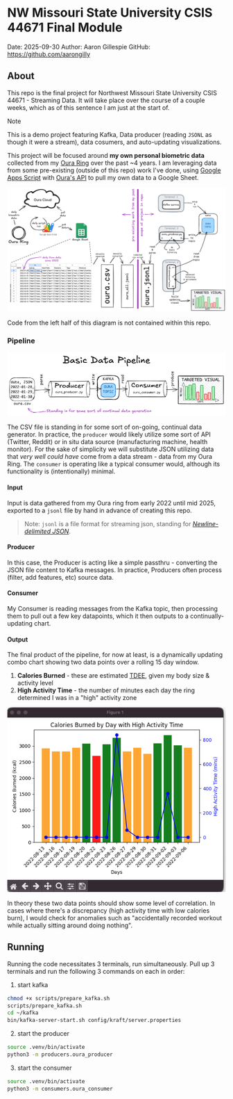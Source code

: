 # NW Missouri State University CSIS 44671 Final Module

Date: 2025-09-30
Author: Aaron Gillespie
GitHub: https://github.com/aarongilly

## About 

This repo is the final project for Northwest Missouri State University CSIS 44671 - Streaming Data. It will take place over the course of a couple weeks, which as of this sentence I am just at the start of.

> [!NOTE]  
> This is a demo project featuring Kafka, Data producer (reading `JSONL` as though it were a stream), data cosumers, and auto-updating visualizations.

This project will be focused around **my own personal biometric data** collected from my [Oura Ring](https://ouraring.com/) over the past ~4 years. I am leveraging data from some pre-existing (outside of this repo) work I've done, using [Google Apps Script](https://developers.google.com/apps-script) with [Oura's API](https://cloud.ouraring.com/v2/docs) to pull my own data to a Google Sheet.

![Overview Image](assets/44671_Final_Project_Overview.excalidraw.png)

Code from the left half of this diagram is not contained within this repo.

### Pipeline

![pipeline](assets/pipeline.png)

The CSV file is standing in for some sort of on-going, continual data generator. In practice, the `producer` would likely utilize some sort of API (Twitter, Reddit) or in situ data source (manufacturing machine, health monitor). For the sake of simplicity we will substitute JSON utilizing data that *very well could have* come from a data stream - data from my Oura Ring. The `consumer` is operating like a typical consumer would, although its functionality is (intentionally) minimal.

#### Input

Input is data gathered from my Oura ring from early 2022 until mid 2025, exported to a `jsonl` file by hand in advance of creating this repo.

> Note: `jsonl` is a file format for streaming json, standing for *[Newline-delimited JSON](https://en.wikipedia.org/wiki/JSON_streaming#JSONL)*.

#### Producer

In this case, the Producer is acting like a simple passthru - converting the JSON file content to Kafka messages. In practice, Producers often process (filter, add features, etc) source data. 

#### Consumer

My Consumer is reading messages from the Kafka topic, then processing them to pull out a few key datapoints, which it then outputs to a continually-updating chart.

#### Output

The final product of the pipeline, for now at least, is a dynamically updating combo chart showing two data points over a rolling 15 day window. 

1. **Calories Burned** - these are estimated [TDEE](https://en.wikipedia.org/wiki/Energy_expenditure), given my body size & activity level
2. **High Activity Time** - the number of minutes each day the ring determined I was in a "high" activity zone

![chart](assets/output_chart.png)

In theory these two data points should show some level of correlation. In cases where there's a discrepancy (high activity time with low calories burn), I would check for anomalies such as "accidentally recorded workout while actually sitting around doing nothing". 

## Running

Running the code necessitates 3 terminals, run simultaneously. Pull up 3 terminals and run the following 3 commands on each in order:

1. start kafka

```bash
chmod +x scripts/prepare_kafka.sh
scripts/prepare_kafka.sh
cd ~/kafka
bin/kafka-server-start.sh config/kraft/server.properties
```

2. start the producer

```zsh
source .venv/bin/activate
python3 -m producers.oura_producer
```

3. start the consumer

```zsh
source .venv/bin/activate
python3 -m consumers.oura_consumer
```


